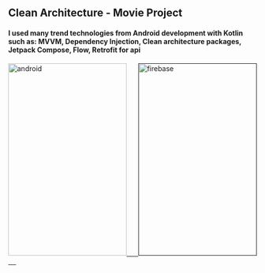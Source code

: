 <h2 align="left">Clean Architecture  - Movie Project</h2>
<h4 align="left">I used many trend technologies from Android development with Kotlin such as: MVVM, Dependency Injection, Clean architecture packages, Jetpack Compose, Flow, Retrofit for api </h4>     

<p align="left"> <a href="https://developer.android.com" target="_blank" rel="noreferrer"> 
  <img src="https://github.com/mertadali/Movie_App-Clean_Architecture/blob/master/screenshot-2024-11-29_00.58.17.435.png" alt="android" width="240" height="390"/> </a> <a href="" target="_blank" rel="noreferrer">
      &nbsp;&nbsp;&nbsp;&nbsp;
    <img src="https://github.com/mertadali/Movie_App-Clean_Architecture/blob/master/screenshot-2024-11-29_00.58.32.682.png" alt="firebase" width="240" height="390"/></a> <a href="" target="_blank" rel="noreferrer"> 
        &nbsp;&nbsp;&nbsp;&nbsp;
     
       
</p>




